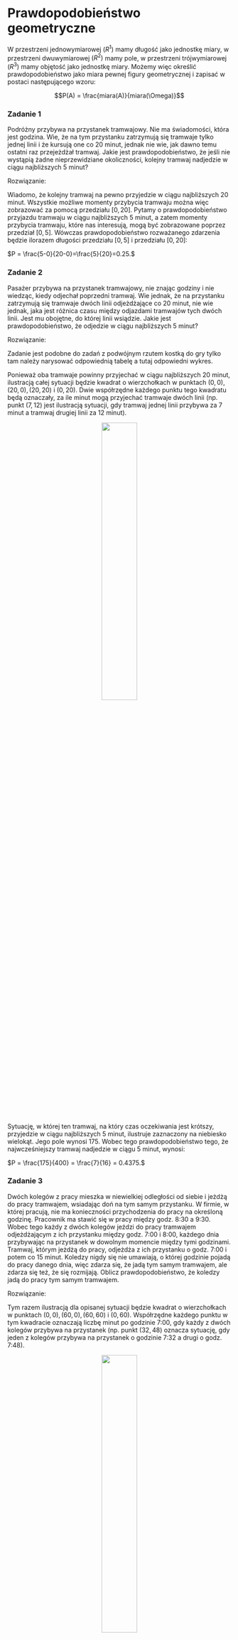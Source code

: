 # Prawdopodobieństwo geometryczne
W przestrzeni jednowymiarowej $(R^1)$ mamy długość jako jednostkę miary, w przestrzeni dwuwymiarowej $(R^2)$ mamy pole, w przestrzeni trójwymiarowej $(R^3)$ mamy objętość jako jednostkę miary. Możemy więc określić prawdopodobieństwo jako miara pewnej figury geometrycznej i zapisać w postaci następującego wzoru:

$$P(A) = \frac{miara(A)}{miara(\Omega)}$$

### Zadanie 1

Podróżny przybywa na przystanek tramwajowy. Nie ma świadomości, która jest godzina. Wie, że na tym przystanku zatrzymują się tramwaje tylko jednej linii i że kursują one co 20 minut, jednak nie wie, jak dawno temu ostatni raz przejeżdżał tramwaj. Jakie jest prawdopodobieństwo, że jeśli nie wystąpią żadne nieprzewidziane okoliczności, kolejny tramwaj nadjedzie w ciągu najbliższych 5 minut?

Rozwiązanie:

Wiadomo, że kolejny tramwaj na pewno przyjedzie w ciągu najbliższych 20 minut. Wszystkie możliwe momenty przybycia tramwaju można więc zobrazować za pomocą przedziału $[0,20]$. Pytamy o prawdopodobieństwo przyjazdu tramwaju w ciągu najbliższych 5 minut, a zatem momenty przybycia tramwaju, które nas interesują, mogą być zobrazowane poprzez przedział $[0,5]$. Wówczas prawdopodobieństwo rozważanego zdarzenia będzie ilorazem długości przedziału $[0,5]$ i przedziału $[0,20]$:

$P = \frac{5-0}{20-0}=\frac{5}{20}=0.25.$

### Zadanie 2
Pasażer przybywa na przystanek tramwajowy, nie znając godziny i nie wiedząc, kiedy odjechał poprzedni tramwaj. Wie jednak, że na przystanku zatrzymują się tramwaje dwóch linii odjeżdżające co 20 minut, nie wie jednak, jaka jest różnica czasu między odjazdami tramwajów tych dwóch linii. Jest mu obojętne, do której linii wsiądzie. Jakie jest prawdopodobieństwo, że odjedzie w ciągu najbliższych 5 minut?

Rozwiązanie:

Zadanie jest podobne do zadań z podwójnym rzutem kostką do gry tylko tam należy narysować odpowiednią tabelę a tutaj odpowiedni wykres.

Ponieważ oba tramwaje powinny przyjechać w ciągu najbliższych 20 minut, ilustracją całej sytuacji będzie kwadrat o wierzchołkach w punktach $(0,0), (20,0), (20,20)$ i $(0,20)$. Dwie współrzędne każdego punktu tego kwadratu będą oznaczały, za ile minut mogą przyjechać tramwaje dwóch linii (np. punkt $(7,12)$ jest ilustracją sytuacji, gdy tramwaj jednej linii przybywa za 7 minut a tramwaj drugiej linii za 12 minut).

<p align="center">
<img src="img/prawdopodobienstwo_geometryczne/01.jpg" width="40%">
</p>

Sytuację, w której ten tramwaj, na który czas oczekiwania jest krótszy, przyjedzie w ciągu najbliższych 5 minut, ilustruje zaznaczony na niebiesko wielokąt. Jego pole wynosi 175. Wobec tego prawdopodobieństwo tego, że najwcześniejszy tramwaj nadjedzie w ciągu 5 minut, wynosi:

$P = \frac{175}{400} = \frac{7}{16} = 0.4375.$

### Zadanie 3

Dwóch kolegów z pracy mieszka w niewielkiej odległości od siebie i jeżdżą do pracy tramwajem, wsiadając doń na tym samym przystanku. W firmie, w której pracują, nie ma konieczności przychodzenia do pracy na określoną godzinę. Pracownik ma stawić się w pracy między godz. 8:30 a 9:30. Wobec tego każdy z dwóch kolegów jeździ do pracy tramwajem odjeżdżającym z ich przystanku między godz. 7:00 i 8:00, każdego dnia przybywając na przystanek w dowolnym momencie między tymi godzinami. Tramwaj, którym jeżdżą do pracy, odjeżdża z ich przystanku o godz. 7:00 i potem co 15 minut. Koledzy nigdy się nie umawiają, o której godzinie pojadą do pracy danego dnia, więc zdarza się, że jadą tym samym tramwajem, ale zdarza się też, że się rozmijają. Oblicz prawdopodobieństwo, że koledzy jadą do pracy tym samym tramwajem.

Rozwiązanie:

Tym razem ilustracją dla opisanej sytuacji będzie kwadrat o wierzchołkach w punktach $(0,0), (60,0), (60,60)$ i $(0,60)$. Współrzędne każdego punktu w tym kwadracie oznaczają liczbę minut po godzinie 7:00, gdy każdy z dwóch kolegów przybywa na przystanek (np. punkt $(32,48)$ oznacza sytuację, gdy jeden z kolegów przybywa na przystanek o godzinie 7:32 a drugi o godz. 7:48).

<p align="center">
<img src="img/prawdopodobienstwo_geometryczne/02.png" width="40%">
</p>

Pole tego kwadratu wynosi $60^2=3600$. Jeśli obaj koledzy przyjdą na przystanek w tym samym kwadransie, to pojadą do pracy tym samym tramwajem, w przeciwnym razie pojadą różnymi tramwajami. W takim razie sytuację, gdy obaj koledzy jadą jednym tramwajem, ilustrują cztery zaciemnione kwadraty. Suma pól tych kwadratów wynosi $4·15^2=900$. Wobec tego prawdopodobieństwo tego, że obaj koledzy jadą jednym tramwajem, wynosi:

$P = \frac{900}{3600}=0.25.$

### Zadanie 4
Monetę jednogroszową (średnica: 15,5 mm) rzucono losowo na szachownicę, której każde z pól jest kwadratem o boku 5,5 cm. Zakładamy, że moneta upadła na obszar wyznaczony przez pola. Jakie jest prawdopodobieństwo, że znajduje się ona w całości w jednym z pól?

Rozwiązanie:

Wystarczy rozważyć tylko jedno pole szachownicy.
Aby moneta znajdowała się całkowicie w polu szachownicy jej środek musi znajdować się w kwadracie mniejszym od pola szachownicy. Dowolny bok mniejszego kwadratu musi być oddalony od pola szachownicy o promień monety. Sytuację taką widać na poniższym rysunku.

<p align="center">
<img src="img/prawdopodobienstwo_geometryczne/03.png" width="40%">
</p>

Szukane prawdopodobieństwo to pole pole mniejszego kwadratu podzielone przez pole kwadratu szachownicy:

$P = \frac{(5.5 - 1.55)^2}{5.5^2} = \frac{15.6025}{30.25} \approx 0.52$

### Zadanie 5
Kilka lat temu, gdy w użyciu były jeszcze kasety magnetofonowe, dziennikarz wybrał się na wywiad i zabrał ze sobą dyktafon i kasetę ze 120-minutową taśmą (tzn. jedna strona kasety mieściła nagranie 60 minut). Nagranie wywiadu na kasecie zajmowało na taśmie czas dokładnie od 21 do 34 minuty ustalonej strony kasety. Potem dziennikarz nagrywał na tej samej stronie kasety jeszcze inne materiały. Po powrocie do domu przesłuchiwał różne fragmenty nagrań z tej kasety, przewijając ją to w przód, to w tył. W końcu, nie zdając sobie sprawy, w którym momencie taśmy jest, postanowił przewinąć taśmę do początku, wcisnął więc przycisk i poszedł do kuchni. Wrócił po 15 minutach z przerażeniem odkrył, że zamiast przycisku przewijania wcisnął przycisk nagrywania. Natychmiast wyłączył nagrywanie. Niestety w ten sposób skasował 15 minut z materiału, jaki był zarejestrowany na jej samej stronie kasety co wywiad. Oblicz prawdopodobieństwo, że nie skasowało się nic z wywiadu, jaki tego dnia przeprowadzał dziennikarz.

Rozwiązanie:

Ponieważ nieuważne nagranie trwa dokładnie 15 minut to jego początek musi znajdować się gdzieś pomiędzy 0 a 45 minutą taśmy. Długość tego przedziału będzie mocą zbioru $\Omega$.

Aby określić moc zbioru zdarzeń sprzyjających $A$ należy ustalić w których minutach mogło zacząć się nagrywanie aby nie skasować wywiadu. Ponieważ wywiad znajduje się dokładnie od 21 do 34 minuty nagranie takie może zacząć się od 0 do 6 minuty, oraz od 34 do 45 minuty. Suma długości tych dwóch przedziałów to moc zbioru $A$. Szukane prawdopodobieństwo to:

$P = \frac{(6 - 0) + (45 - 34)}{45 - 0} = \frac{17}{45} \approx 0.38.$

### Zadanie 6
Z przedziału $(0,1)$ losujemy liczbę $a$ następnie niezależnie od niej z przedziału $(-1,1)$ losujemy liczbę $b$. Jakie jest prawdopodobieństwo, że miejsce zerowe funkcji $y = ax+b$ jest dodatnie?

Rozwiązanie:

Znajduję miejsce zerowe funkcji $y = ax+b$:

$ax+b = 0$

$ax = -b$

$x = -\frac{b}{a}$

Aby $x$ było dodatnie to liczba $a$ lub $b$ musi być ujemna, ponieważ $a \in (0, 1)$, $b \in (-1, 1)$ to wystarczy aby $b \in (-1, 0)$.

Przedstawię losowanie opisane w zadaniu na poniższym wykresie, gdzie zacieniowany obszar to zbiór punktów dla których $b \in (-1, 0)$.

<p align="center">
<img src="img/prawdopodobienstwo_geometryczne/04.png" width="20%">
</p>

Pole zacieniowanej części przez pole całkowite to szukane prawdopodobieństwo:

$P = \frac{1}{2} = 0.5$

Druga metoda rozwiązania:

Ponieważ wystarczy rozpatrzeć tylko parametr $b$ można obliczyć szukane prawdopodobieństwo za pomocą długości odcinka $(-1, 0)$ podzielonego przez długość odcinka $(-1, 1)$.

### Zadanie 7
Ala i Jacek - matematycy - umówili się w kawiarni, ale nie umówili się co do konkretnej godziny. Ustalili tylko, że każde z nich przyjdzie do kawiarni w dowolnym momencie między godziną 12.00 a 13.00 i jeśli nie spotka wewnątrz drugiego, poczeka 20 minut (lub krócej, jeśli wybije już 13.00) i jeśli się nie doczeka na drugie, wyjdzie. Jakie jest prawdopodobieństwo, że Ala i Jacek nie rozminą się ale spotkają się w kawiarni?

Rozwiązanie:

Podobnie jak w poprzednich zadaniach rozwiązanie będzie sprowadzało się do narysowania odpowiedniego wykresu. Ponieważ Ala i Jacek mogą przyjść do kawiarni pomiędzy godziną 12:00 a 13:00 to wykresem będzie kwadrat o wymiarze 60x60. Każdy punkt $(x, y)$ wykresu przedstawia możliwe kombinacje godzin przyjścia pary matematyków do kawiarni. Na przykład punkt $A = (10, 40)$ oznacza, że Ala przyjdzie do kawiarni o godzinie 12:10 a Jacek o godzinie 12:40. Nas interesuje taka sytacja gdzie współrzędne punktu nie różnią się od siebie o więcej niż 20. Możemy zapisać taką sytuację w następujący sposób:

$|y - x| \le 20,$

$-20 \le y-x \le 20,$

$x - 20 \le y \le x + 20.$

Oznacza to, że punkt $(x, y)$ leży w kwadracie pomiędzy prostymi o równaniach:

$y = x - 20$ 

i

$y = x + 20.$

Sytuację taką ilustruje poniższy wykres:

<p align="center">
<img src="img/prawdopodobienstwo_geometryczne/05.png" width="40%">
</p>

Pole zacieniowaniego obszaru to różnica pola kwadratu i dwóch białych trójkątów, stąd szukane prawdopodobieństwo to:

$P = \frac{(3600 - 2 * 800)}{3600} = \frac{2000}{3600} = \frac{5}{9} \approx 0.56$

### Zadanie 8

Monetę o średnicy $d$ upuszczono na posadzkę wyłożoną kafelkami o wzorze jak na zdjęciu, gdzie ramię każdego spośród białych i czarnych trójkątów prostokątnych równoramiennych ma długość $a$. Jakie jest prawdopodobieństwo, że moneta upadnie w taki sposób, że będzie się w całości znajdowała wewnątrz jednego białego lub czarnego trójkąta? Zakładamy, że posadzkę położono bez fug i że trójkąty są na tyle duże, że moneta zmieści się w całości w jednym z nich.

Rozwiązanie:

Rozumowanie jest analogiczne do zadania 4 jednak rozwiązanie jest trudniejsze. Sytuację z zadania prezentuje poniższy wykres:

<p align="center">
<img src="img/prawdopodobienstwo_geometryczne/06.png" width="50%">
</p>

Aby obliczyć pole mniejszego trójkąta należy znaleźć $a'$ co jest długością podstawy trójkąta. Aby wyznaczyć $a'$ należy wyznaczyć współrzędną $x$ punktu $A$. W tym celu wyznaczę równanie prostej równoległej do prostej o równaniu $y = -x + a$ i przechodzącej przez punkt $A$:

Równanie ogólne prostej to:

$y = z_1x + z_2.$

Ponieważ punkt $A$ jest oddalony od danej prostej o odległość $l$ to równanie prostej równoległej przechodzącej przez punkt $A$ w naszym przypadku (chodzi o ujemny znak przed członem z $l$) ma równanie:

$y = z_1x + z_2 -l \sqrt{1 + z_1^2}$,

ponieważ:

$z_1 = -1,$

$z_2 = a,$

$l = \frac{d}{2},$

to:

$y = -x + a - \frac{d}{2} \sqrt{1 + (-1)^2}$,

$y = -x + a - \frac{d \sqrt{2}}{2}$,

$x = a - \frac{d \sqrt{2}}{2} - y.$

Współrzędna $x$ dla $y = \frac{d}{2}$ ma wartość:

$x = a - \frac{d \sqrt{2}}{2} - \frac{d}{2}.$

Długość $a'$ wynosi:

$a' = a - \frac{d \sqrt{2}}{2} - \frac{d}{2} - \frac{d}{2},$

$a' = a - \frac{d \sqrt{2}}{2} - d.$


Szukane prawdopodobieństwo to pole mniejszego trójkąta przez pole większego trójkąta, stąd:

$P = \frac{\frac{1}{2} \left(a - \frac{d \sqrt{2}}{2} - d\right)^2}{\frac{1}{2} a^2} = \frac{\left(a - \frac{d \sqrt{2}}{2} - d\right)^2}{a^2} = 
\frac{\frac{1}{2} \left(a\sqrt{2} - d - d \sqrt{2} \right)^2}{a^2} = 
\frac{\left(a\sqrt{2} - d - d \sqrt{2} \right)^2}{2a^2}$

### Zadanie 9
Z przedziału $(-3,3)$ losujemy liczbę $m$. Oblicz prawdopodobieństwo, że trójmian kwadratowy $x^2+2mx+m+2$ ma dwa pierwiastki.

Rozwiązanie:

Aby trójmian kwadratowy miał dwa pierwiastki to wyróżnik trójmianu kwadratowego musi być dodatni. Obliczam wyróżnik:

$\Delta = 4m^2 - 4(m+2) = 4m^2 -4m - 8.$

Sprawdzam kiedy wyróżnik jest większy od zera:

$4m^2 -4m - 8 > 0,$

$m^2 - m - 2 > 0,$

$\Delta_m = 1 - (-8) = 9,$

$m_1 = \frac{1 - 3}{2} = -1,$

$m_2 = \frac{1 + 3}{2} = 2.$

Rysuję stosowny wykres:

import pylab as plt
import numpy as np

```python
import numpy as np
import matplotlib.pylab as plt

def y(x):
  return x**2 - x - 2

x = np.linspace(-3, 3)
x_1 = np.linspace(-3, -1)
x_2 = np.linspace(2, 3)
plt.fill_between(x_1, y(x_1), color="steelblue", alpha=0.3)
plt.fill_between(x_2, y(x_2), color="steelblue", alpha=0.3)
plt.plot(x, y(x))
plt.axhline(y=0, color="black")
plt.show()
```

<p align="center">
<img src="img/prawdopodobienstwo_geometryczne/25.png" width="50%">
</p>

Jak można odczytać z zacieniowanego wykresu wyróżnik jest większy od zera gdy $m \in (-3, -1) \cup (2, 3)$. Szukane prawdopodobieństwo to:

$P = \frac{(-1 - (-3)) + (3 - 2)}{3 - (-3)} = \frac{3}{6} = 0.5.$

### Zadanie 10
Na koło o promieniu $R$ losowo ”rzucono” punkt. Znaleźć prawdopodobieństwo tego, że punkt trafi do wnętrza:\
a) kwadratu wpisanego w koło,\
b) trójkąta równobocznego wpisanego w koło.\
Zakładamy, ze prawdopodobieństwo trafienia punktu w daną część koła jest proporcjonalne do pola tej części i nie zależy od jej położenia w kole.

Rozwiązanie:

a)\
Przekątna kwadratu wpisanego w koło ma długość równą średnicy koła jest to $2R$. Długość $a$ boku kwadratu można obliczyć z prostej zależności:

$2R = a\sqrt{2},$

$a = \frac{2R}{\sqrt{2}} = \sqrt{2}R.$

Szukane prawdopodobieństwo to pole kwadratu podzielone przez pole koła:

$P = \frac{(\sqrt{2}R)^2}{\pi R^2} = \frac{2R^2}{\pi R^2} = \frac{2}{\pi} \approx 0.64$

b)
Aby obliczyć długość boku trójkąta równobocznego wpisanego w koło można skorzystać z poniższego wzoru:

$R=\frac{\sqrt{3}a}{3},$

$a=\frac{3R}{\sqrt{3}} = \sqrt{3}R.$

Pole trójkąta równobocznego to:

$p_t = \frac{a^2 \sqrt{3}}{4},$

$p_t = \frac{(\sqrt{3}R)^2\sqrt{3}}{4} = \frac{3\sqrt{3}R^2}{4}.$

Szukane prawdopodobieństwo to:

$P = \frac{\frac{3\sqrt{3}R^2}{4}}{\pi R^2} = \frac{3\sqrt{3}}{4\pi} \approx 0.41$

### Zadanie 11
Wybieramy losowo punkt $(x, y)$ z kwadratu $[0, 1] × [0, 1]$. Jakie jest prawdopodobieństwo, że jego współrzędne będą spełniały nierówność $y < x^2$?

Rozwiązanie:

Należy znaleźć pole pod wykresem danej funkcji i części wspólnej z danym kwadratem. Sytuację przedstawia niższy rysunek.

<p align="center">
<img src="img/prawdopodobienstwo_geometryczne/07.png" width="40%">
</p>

Jak widać na rysunku należy obliczyć pole pod wykresem funkcji w przedziale $[0, 1]$. Funkcja jest parabolą więc aby dokładnie obliczyć pole pod jej wykresem należy użyć całki:

$p_p = \int_0^1 x^2 dx = \frac{x^3}{3} \biggr|_{0}^{1} = \frac{1}{3}.$

Szukane prawdopodobieństwo to iloraz pola pod wykresem i pola kwadratu:

$P = \frac{\frac{1}{3}}{1} = \frac{1}{3} \approx 0.33.$

Poniżej całka z zadania obliczona numerycznie w pythonie za pomocą funkcji <b>quad</b>:

```python
from scipy.integrate import quad

def f(x):
  return x**2

i, err = quad(f, 0, 1)
print(i)
```

### Zadanie 12
Na odcinku $OA$ o długości $L$ na osi liczbowej $OX$, losowo wybrano punkt $B$. Znaleźć prawdopodobieństwo tego, że mniejszy z odcinków $OB$ i $BA$ będzie miał długość większa niż $\frac{1}{3}L$. Zakładamy, że prawdopodobieństwo trafienia punktu na odcinek jest proporcjonalne
do długości odcinka i nie zależy od jego położenia na osi liczbowej $OX$.

Rozwiązanie:

Należy zastanowić się gdzie w którym miejscu można wybrać punkt $B$ aby spełnione zostały warunki zadania. Zobaczmy rysunek:

<p align="center">
<img src="img/prawdopodobienstwo_geometryczne/08.png" width="40%">
</p>

Jeżeli punkt $B$ będzie leżał pomiędzy $0$ a $\frac{1}{3}L$ to mniejszy z odcinków $OB$, $BA$ nie będzie miał długości większej niż $\frac{1}{3}L$. Jeżeli punkt $B$ będzie leżał pomiędzy $\frac{1}{3}L$ a $\frac{2}{3}L$ to mniejszy z odcinków $OB$, $BA$ zawsze będzie miał długości większą niż $\frac{1}{3}L$ co spełnia założenia w zadaniu. Ostatni przedział jest analogiczny do pierwszego i nie spełnia wymagań zadania.

Szukane prawdopodobieństwo to iloraz długości odcinka $OA$ i odcinka pomiędzy $\frac{1}{3}L$ a $\frac{2}{3}L$:

$P = \frac{\frac{2}{3}L - \frac{1}{3}L}{L} = \frac{1}{3} \approx 0.33.$

### Zadanie 13
Wewnątrz danego odcinka o długości $a$ obieramy losowo 2 punkty: jeden na lewo, a drugi na prawo od środka odcinka. Jakie jest prawdopodobieństwo, że odległość między wybranymi punktami jest mniejsza niż $\frac{1}{3}a$?

Rozwiązanie:

Oznaczmy punkty jako $x$ i $y$. Punkty te muszą spełniać następującą nierówność:

$|y - x| < \frac{1}{3}a,$

$-\frac{1}{3}a < y-x < \frac{1}{3}a,$

$x - \frac{1}{3}a < y < x + \frac{1}{3}a.$

Niech $x$ oraz $y$ będą współrzędnymi punktu w przestrzeni dwuwymiarowej wtedy punkt $A = (x, y)$ leży pomiędzy prostymi o równaniach:

$y = x - \frac{1}{3}a$ 

i

$y = x + \frac{1}{3}a.$

Ponieważ punkt $x$ wybieramy na lewo od połowy odcinka a punkt $y$ na prawo to punktu $A$ musi znajdować się dodatkowo w odpowiednim kwadracie co przedstawione zostało na poniższym rysunku.

<p align="center">
<img src="img/prawdopodobienstwo_geometryczne/09.png" width="50%">
</p>

Wszystkie możliwości wyboru punktu $A$ przedstawia zaznaczony kwadrat, nas interesują jednak punkty z zacieniowanej części gdyż należą do kwadratu a dodatkowo leżą pomiędzy wyznaczonymi prostymi. Pole zacieniowanego trójkąta to:

$p_t = \frac{1}{2}\left(\frac{1}{3}a\right)^2 = \frac{1}{18}a^2$

Pole zaznaczonego kwadratu to:

$p_k = \left(\frac{1}{2}a\right)^2 = \frac{1}{4}a^2$

Szukane prawdopodobieństwo to iloraz pola trójkąta i pola kwadratu:

$P = \frac{p_t}{p_k} = \frac{\frac{1}{18}a^2}{\frac{1}{4}a^2} = \frac{2}{9}\approx 0.22.$

### Zadanie 14
Wewnątrz danego odcinka o długości $a$ obieramy na "chybił trafił" dwa punkty. Jakie jest prawdopodobieństwo, że odległość między punktami jest mniejsza niż $\frac{1}{3}a$?

Rozwiązanie:

Zadanie jest prawie takie samo jak zadanie poprzednie, inna jest tylko możliwość wyboru dwóch punktów bo możemy to zrobić na całej długości odcinka więc kwadrat na rysunku będzie 4 razy większy, proste pomiędzy którymi może znajdować się punkt $A$ mają takie same równania jak w poprzednim zadaniu.

<p align="center">
<img src="img/prawdopodobienstwo_geometryczne/10.png" width="50%">
</p>

Pole zacieniowanej części to:

$p_z = a^2 - 2 \cdot \frac{1}{2} \left(\frac{2}{3}a^2\right) = \frac{5}{9}a^2.$

Szukane prawdopodobieństwo to:

$P = \frac{\frac{5}{9}a^2}{a^2} = \frac{5}{9} \approx 0.56.$

### Zadanie 15
Na płaszczyźnie poprowadzono proste równoległe. Odległość między nimi jest stała i równa $d$. Na płaszczyznę rzucamy igłę (tak cienką, że może być interpretowana jako odcinek) o długości $l$, przy czym $l < d$. Jakie jest prawdopodobieństwo, że igła przetnie jedną z wykreślonych prostych? (Jest to tzw. zadanie Buffona).

Rozwiązanie:

Zacznę od narysowania rysunku.

<p align="center">
<img src="img/prawdopodobienstwo_geometryczne/11.png" width="60%">
</p>

W tym zadaniu wystarczy rozpatrzeć odpowiedni obszar z jednej strony wybranej prostej (oczywiście jest ich na płaszczyźnie nieskończenie wiele. W tego typu zadaniach zawsze dobrze oznaczyć środek rzucanego przedmiotu (w poprzednich zadaniach był to środek monety). Oznaczmy odległość środka igły od wybranej prostej jako $x$, ponieważ rozpatrujemy obszar z jednej strony prostej to środek igły może upaść od prostej do maksymalnej odległości $\frac{d}{2}$, daje to warunek dla $x$:

$0 \le x \le \frac{d}{2}.$

Igła może upaść pod dowolnym kątem, oznaczam więc kąt między prostą a igłą jako $\alpha$, jak łatwo zauważyć kąt ten spełnia warunek:

$0 \le \alpha \le \pi.$

Położenie igły opisują dwa parametry więc ich wszystkie kombinacje jak w tego typu zadaniach można przedstawić jako odpowiedni prostokąt. Moc zbioru zdarzeń elementarnych to pole tego prostokąta, które wynosi:

$|\Omega| = \frac{d}{2} \pi.$

Zastanówmy się kiedy igła upadnie tak aby przeciąć prostą. Korzystając z funkcji sinus od razu możemy stwierdzić, że kiedy $x$ spełnia następujący warunek:

$0 \le x \le \frac{l}{2}sin(\alpha)$.

Narysuję teraz odpowiedni wykres korzystając z wszystkich 3 warunków:

<p align="center">
<img src="img/prawdopodobienstwo_geometryczne/12.png" width="60%">
</p>

Moc zbioru zdarzeń sprzyjających to zacienione pole:

$|A| = \int_0^{\pi} \frac{l}{2} sin(\alpha)d\alpha = -\frac{l}{2}cos(\alpha)\biggr|_{0}^{\pi} = -\frac{l}{2}(-1-1) = l.$

Szukane prawdopodobieństwo to:

$P = \frac{|A|}{|\Omega|}\frac{l}{\frac{d}{2} \pi} = \frac{2l}{d\pi}$

Dodatek:

Jeżeli przyjmiemy, że $l = \frac{d}{2}$ to szukane prawdopodobieństwo wyniesie:

$P = \frac{1}{\pi}.$

Mając powyższą wiedzę można wykonać symulację w której oszacujemy wartość $\pi$:

```python
import scipy.stats as st
import numpy as np

d = 10
l = d / 2
N_boot = 100000

A = []
for i in range(N_boot):
  x = st.uniform.rvs(0, d/2)
  alpha = st.uniform.rvs(0, np.pi)
  A.append((x, alpha))

res = [1 for x, alpha in A if x <= (l / 2) * np.sin(alpha)]

print(N_boot / sum(res))
```

### Zadanie 16
Parę liczb $(b, c)$ wybrano losowo z prostokąta $[0, 2]×[0, 4]$. Jakie jest prawdopodobieństwo, że pierwiastki równania $x^2 + 2bx + c = 0$ są rzeczywiste?

Rozwiązanie:

Pierwiastki trójmianu kwadratowego są rzeczywiste gdy jego wyróżnik jest większy bądź równy 0:

$\Delta = (2b)^2 - 4c = 4b^2 - 4c \ge 0,$

$b^2 - c \ge 0,$

$c \le b^2$

Rysuję stosowny rysunek:

<p align="center">
<img src="img/prawdopodobienstwo_geometryczne/13.png" width="30%">
</p>

Zacienionie pole to moc zbioru zdarzeń sprzyjających, obliczam stosowną całkę i prawdopodobieństwo:

```python
from scipy.integrate import quad

def f(x):
  return x**2

i, err = quad(f, 0, 2)
print("Prawdopodobienstwo wynosi:", i/8)
```

### Zadanie 17
Jakie jest prawdopodobieństwo, ze pierwiastki równania $x^2 + 2bx + c = 0$sa rzeczywiste, jeśli liczby $b$ i $c$ zostały wybrane losowo z przedziału $[0, 1]$?

Rozwiązanie:

Zadanie jest analogiczne do poprzedniego a szukane prawdopodobieństwo to:

$P = \frac{1}{3}$

### Zadanie 18
Parę liczb $(a, b)$ wybrano losowo z prostokąta $[−1, 1]^2$. Oblicz prawdopodobieństwo, że równanie $ax^2 + bx + 1 = 0$ ma:\
a) pierwiastki rzeczywiste,\
b) pierwiastki równe,\
c) pierwiastki rzeczywiste dodatnie.

Rozwiązanie:

Standardowo należy zacząć od wyznaczenia wyróżnika trójmianu kwadratowego:

$\Delta = b^2 - 4a.$

a)\
Pierwiastki są rzeczywiste gdy:

$b^2 - 4a \ge 0,$

$a \le \frac{1}{4}b^2$

<p align="center">
<img src="img/prawdopodobienstwo_geometryczne/14.png" width="50%">
</p>

Należy znaleźć zacienione pole:

$p_z = 2 + \int_{-1}^1 \frac{1}{4}b^2 db = \frac{13}{6}$

Szukane prawdopodobieństwo to:

$P = \frac{\frac{13}{6}}{4} = \frac{13}{24} \approx 0.54.$

b)\
Pierwiastki są równe gdy:

$b^2 - 4a = 0,$

Ponieważ w takiej sytuacji nie można mówić o polu pod wykresem (rozwiązaniem jest jeden punkt a punkt nie ma pola) to szukane prawdopodobieństwo wynosi:

$P = 0.$

c)\
W tym podpunkcie skorzystam z wzorów Viete'a. Postać ogólna trójmianu kwadratowego:

$y = z_1x^2 + z_2x + z_3,$

wzory:

$x_1 x_2 = \frac{z_3}{z_1},$

$x_1 + x_2 = -\frac{z_2}{z_1}.$

Aby obydwa pierwiastki były tego samego znaku to:

$x_1x_2 = \frac{z_3}{z_1} = \frac{1}{a} > 0,$

$a > 0.$

Mamy warunek na to aby pierwiastki były tego samego znaku ale nie wiadomo czy są dodatnie czy ujemne. Jeżeli pierwiastki mają być dodatnie to:

$x_1 + x_2 = -\frac{z_2}{z_1} = -\frac{b}{a} > 0,$

wiemy że $a > 0$ więc z powyższego równania wynika, że $b < 0$.

Uwzględniając wszystkie warunki można narysować rysunek:

<p align="center">
<img src="img/prawdopodobienstwo_geometryczne/15.png" width="50%">
</p>

Szukane pole to:

$p_z = \int_{-1}^0 \frac{1}{4}b^2db = \frac{1}{12}.$

Ostatecznie prawdopodobieństwo to:

$P = \frac{\frac{1}{12}}{4} = \frac{1}{48} \approx 0.02$

### Zadanie 19
Jakie jest prawdopodobieństwo, ze losowo wybrany punkt kwadratu ${|x| < 1, |y| < 1}$ jest punktem leżącym wewnątrz okręgu $x^2 + y^2 = 1$?

Rozwiązanie:

Szukane prawdopodobieństwo to iloraz pola koła ograniczonego przez okrąg i pola kwadratu:

$P = \frac{\pi}{4} \approx 0.79.$

### Zadanie 20
Drewniane pale maja losowa długość $L$, przy czym największa długość wynosi 12 m. Pale są przeznaczone do wbijania w ziemie, której skalna warstwa stanowiąca opór znajduje się na losowej głębokości $H$, której maksimum wynosi 10 m. Zaproponować przestrzeń zdarzeń elementarnych i podać jej interpretację geometryczną. Zilustrować następujące zdarzenia i obliczyć ich prawdopodobieństwa:\
a) długość losowo wziętego pala jest większa od głębokości, na której znajduje się skalna warstwa,\
b) głębokość skalnej warstwy przekroczy 8 m,\
c) długość losowo wziętego pala przekroczy 8 m.

Rozwiązanie

Przestrzenią zdarzeń elementarnych będzie zbiór punktów $(L, H)$. Zbiór taki to prostokąt o bokach długości 12 i 10.

a)\
$H < L$

<p align="center">
<img src="img/prawdopodobienstwo_geometryczne/16.png" width="50%">
</p>

Szukane prawdopodobieństwo to:

$P = \frac{\frac{1}{2} \cdot 10^2 + 2 \cdot 10}{10 \cdot 12} = \frac{7}{12} \approx 0.58$

b)\
$P = \frac{2}{10} = 0.2,$

ponieważ głębokość większa niż 8 znajduje się w przedziale $(8, 10)$ a jego długość wyosi 2.

c)\
$P = \frac{4}{12} \approx 0.33,$

analogicznie jak w podpunkcie wyżej.

### Zadanie 21
Przy projektowaniu przepustu odprowadzającego wodę z 2 oddzielnych obszarów $A$ i $B$ założono, ze ilość wody pochodząca z $A$ może wahać się w granicach $0−900$ $dm^3/s$, natomiast z $B$: $0−1500$ $dm^33/s$. Obliczyć prawdopodobieństwo, ze ilość wody łącznie z obu
obszarów przekroczy $2000$ $dm^3/s$.

Rozwiązanie:

Niech $A$ i $B$ oznacza ilość wody z każdego przepustu wtedy musimy znaleźć:

$A + B > 2000,$

$B > 2000 - A.$

<p align="center">
<img src="img/prawdopodobienstwo_geometryczne/17.png" width="40%">
</p>

Szukane prawdopodobieństwo to:

$P = \frac{\frac{1}{2} \cdot 400^2}{900 \cdot 1500} = \frac{8}{135} \approx 0.06.$

### Zadanie 22
Z przedziału $(0, \pi)$ wybrano losowo punkty $x$ i $y$. Obliczyć prawdopodobieństwo tego, że $sin(x) ­ \ge 2y$.

Rozwiązanie:

$sin(x) ­ \ge 2y,$

$y \le \frac{1}{2}sin(x)$

<p align="center">
<img src="img/prawdopodobienstwo_geometryczne/18.png" width="40%">
</p>

Rozwiązanie w pythonie:

```python
from scipy.integrate import quad
import numpy as np

def f(x):
  return 0.5 * np.sin(x)

i, err = quad(f, 0, np.pi)
print("Prawdopodobienstwo wynosi:", i/(np.pi**2))
```

### Zadanie 22
Dwa punkty $A$ i $B$ zostały wybrane losowo z I ćwiartki układu współrzędnych, a następnie każdy z nich połączono z początkiem $O$ układu współrzędnych. Obliczyć prawdopodobieństwo, że obie proste będą nachylone do siebie pod katem mniejszym niż $\frac{\pi}{4}$.

Rozwiązanie:

Oznaczam nachylenie odcinka $OA$ do osi $OX$ jako $\alpha$, analogicznie robię z nachyleniem odcinka $OB$ i oznaczam go jako $\beta$. Warunki zadania są spełnione gdy:

$|\beta - \alpha| < \frac{\pi}{4},$

$\alpha - \frac{\pi}{4} < \beta < \alpha + \frac{\pi}{4}$

Ponieważ punkty wybrane są z I ćwiartki układu to kąty mieszczą się w przedziale $(0, \frac{\pi}{2})$, kąt $\beta$ leży natomiast pomiędzy prostymi wyznaczonymi powyżej.

<p align="center">
<img src="img/prawdopodobienstwo_geometryczne/19.png" width="40%">
</p>

Szukane prawdopodobieństwo to:

$P = \frac{\left(\frac{\pi}{2}\right)^2 - 2 \cdot \frac{1}{2}\cdot \left(\frac{\pi}{4}\right)^2}{\left(\frac{\pi}{2}\right)^2} = \frac{\frac{\pi^2}{4} - \frac{\pi^2}{16}}{\frac{\pi^2}{4}} = \frac{3}{4} = 0.75.$